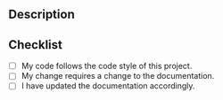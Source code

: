 <!--- Use this only if you've made non-breaking improvements or bugfixes -->

## Description
<!--- Describe your changes in few words/sentences. If your pull request is related to an issue, please put `Closes #issueNumber` or `Related to #issueNumber` sentence here. -->

## Checklist
<!--- Go over all the following points, and put an `x` in all the boxes that apply. -->
<!--- If you're unsure about any of these, don't hesitate to ask. We're here to help! -->
- [ ] My code follows the code style of this project.
- [ ] My change requires a change to the documentation.
- [ ] I have updated the documentation accordingly.

